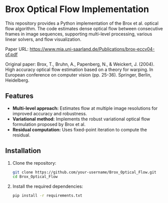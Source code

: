 # Brox Optical Flow Implementation

This repository provides a Python implementation of the Brox et al. optical flow algorithm. The code estimates dense optical flow between consecutive frames in image sequences, supporting multi-level processing, various linear solvers, and flow visualization.

Paper URL: https://www.mia.uni-saarland.de/Publications/brox-eccv04-of.pdf

Original paper: Brox, T., Bruhn, A., Papenberg, N., & Weickert, J. (2004). High accuracy optical flow estimation based on a theory for warping. In European conference on computer vision (pp. 25-36). Springer, Berlin, Heidelberg.



## Features

* **Multi-level approach:** Estimates flow at multiple image resolutions for improved accuracy and robustness.
* **Variational method:** Implements the robust variational optical flow formulation proposed by Brox et al.
* **Residual computation:** Uses fixed-point iteration to compute the residual.


## Installation

1. Clone the repository:
   ```bash
   git clone https://github.com/your-username/Brox_Optical_Flow.git
   cd Brox_Optical_Flow
   ```

2. Install the required dependencies:
   ```bash
   pip install -r requirements.txt
   ```